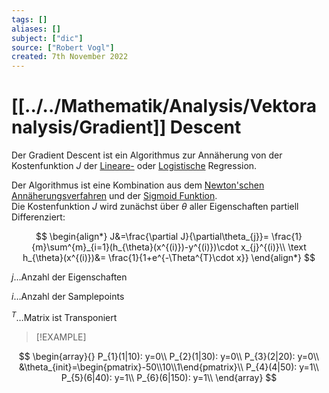 ```yaml
---
tags: []
aliases: []
subject: ["dic"]
source: ["Robert Vogl"]
created: 7th November 2022
---
```


# [[../../Mathematik/Analysis/Vektoranalysis/Gradient]] Descent

Der Gradient Descent ist ein Algorithmus zur Annäherung von der Kostenfunktion $J$ der [Lineare-](../../Systemtheorie/Machine%20Learning/Lineare%20Regression.md) oder [Logistische](../../Systemtheorie/Machine%20Learning/Logistische%20Regression.md) Regression.

Der Algorithmus ist eine Kombination aus dem [Newton'schen Annäherungsverfahren](Newton'sches%20Näherungsverfahren.md) und der [Sigmoid Funktion](../../Systemtheorie/Machine%20Learning/Sigmoid%20Funktion.md).  
Die Kostenfunktion $J$ wird zunächst über $\theta$ aller Eigenschaften partiell Differenziert:

$$
\begin{align*}
J&=\frac{\partial J}{\partial\theta_{j}}= \frac{1}{m}\sum^{m}_{i=1}(h_{\theta}(x^{(i)})-y^{(i)})\cdot x_{j}^{(i)}\\
\text
h_{\theta}(x^{(i)})&= \frac{1}{1+e^{-\Theta^{T}\cdot x}}
\end{align*}
$$

$j\dots$Anzahl der Eigenschaften

$i\dots$Anzahl der Samplepoints

$^{T}\dots$Matrix ist Transponiert

> [!EXAMPLE]

$$
\begin{array}{}
P_{1}(1|10): y=0\\
P_{2}(1|30): y=0\\
P_{3}(2|20): y=0\\
&\theta_{init}=\begin{pmatrix}-50\\10\\1\end{pmatrix}\\
P_{4}(4|50): y=1\\
P_{5}(6|40): y=1\\
P_{6}(6|150): y=1\\
\end{array}
$$